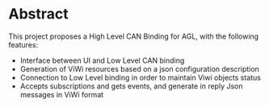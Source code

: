 # Abstract

This project proposes a High Level CAN Binding for AGL, with the following features:

* Interface between UI and Low Level CAN binding
* Generation of ViWi resources based on a json configuration description
* Connection to Low Level binding in order to maintain Viwi objects status
* Accepts subscriptions and gets events, and generate in reply Json messages in ViWi format
